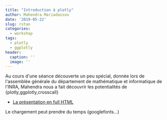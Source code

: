```yaml
---
title: "Introduction à plotly"
author: Mahendra Mariadassou
date: '2019-05-22'
slug: rstan
categories:
  - workshop
tags: 
  - plotly
  - ggplotly
header:
  caption: ''
  image: ''
---
```


Au cours d'une séance découverte un peu spécial, donnée lors de l'assemblée générale 
du département de mathématique et informatique de l'INRA, Mahendra nous a fait découvrir les
potentialités de {plotly,ggplotly,crosscall}

- [La présentation en full HTML](../../post/plotly/index.html)

Le chargement peut prendre du temps (googlefonts...)
